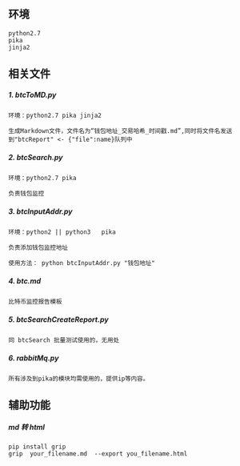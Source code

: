 ## 环境

	python2.7
	pika
	jinja2
	
## 相关文件

##### 1. btcToMD.py 
		
	环境：python2.7 pika jinja2	
	
	生成Markdown文件，文件名为“钱包地址_交易哈希_时间戳.md”,同时将文件名发送到"btcReport" <- {"file":name}队列中
	
##### 2. btcSearch.py 
	
	环境：python2.7 pika
	
	负责钱包监控
	
##### 3. btcInputAddr.py

	环境：python2 || python3   pika
	
	负责添加钱包监控地址
	
	使用方法： python btcInputAddr.py "钱包地址"
	
##### 4. btc.md

	比特币监控报告模板

##### 5. btcSearchCreateReport.py 

	同 btcSearch 批量测试使用的，无用处
	
##### 6. rabbitMq.py

	所有涉及到pika的模块均需使用的，提供ip等内容。

## 辅助功能

##### md 转 html

	pip install grip
	grip  your_filename.md  --export you_filename.html
